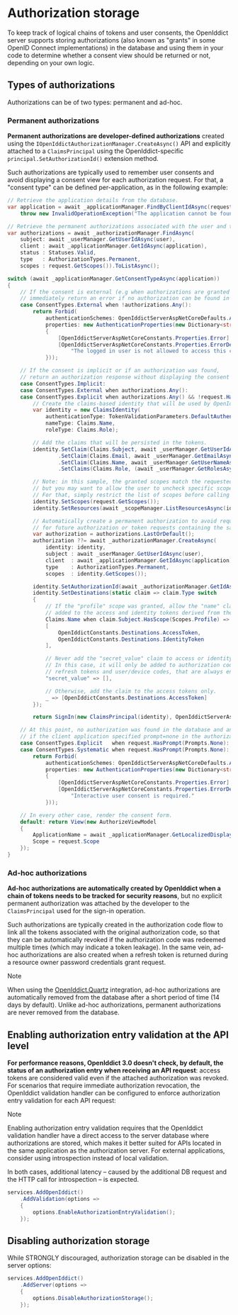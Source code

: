 # Authorization storage

To keep track of logical chains of tokens and user consents, the OpenIddict server supports storing authorizations
(also known as "grants" in some OpenID Connect implementations) in the database and using them in your code to determine
whether a consent view should be returned or not, depending on your own logic.

## Types of authorizations

Authorizations can be of two types: permanent and ad-hoc.

### Permanent authorizations

**Permanent authorizations are developer-defined authorizations** created using the `IOpenIddictAuthorizationManager.CreateAsync()` API
and explicitly attached to a `ClaimsPrincipal` using the OpenIddict-specific `principal.SetAuthorizationId()` extension method.

Such authorizations are typically used to remember user consents and avoid displaying a consent view for each authorization request.
For that, a "consent type" can be defined per-application, as in the following example:

```csharp
// Retrieve the application details from the database.
var application = await _applicationManager.FindByClientIdAsync(request.ClientId) ??
    throw new InvalidOperationException("The application cannot be found.");

// Retrieve the permanent authorizations associated with the user and the application.
var authorizations = await _authorizationManager.FindAsync(
    subject: await _userManager.GetUserIdAsync(user),
    client : await _applicationManager.GetIdAsync(application),
    status : Statuses.Valid,
    type   : AuthorizationTypes.Permanent,
    scopes : request.GetScopes()).ToListAsync();

switch (await _applicationManager.GetConsentTypeAsync(application))
{
    // If the consent is external (e.g when authorizations are granted by a sysadmin),
    // immediately return an error if no authorization can be found in the database.
    case ConsentTypes.External when !authorizations.Any():
        return Forbid(
            authenticationSchemes: OpenIddictServerAspNetCoreDefaults.AuthenticationScheme,
            properties: new AuthenticationProperties(new Dictionary<string, string>
            {
                [OpenIddictServerAspNetCoreConstants.Properties.Error] = Errors.ConsentRequired,
                [OpenIddictServerAspNetCoreConstants.Properties.ErrorDescription] =
                    "The logged in user is not allowed to access this client application."
            }));

    // If the consent is implicit or if an authorization was found,
    // return an authorization response without displaying the consent form.
    case ConsentTypes.Implicit:
    case ConsentTypes.External when authorizations.Any():
    case ConsentTypes.Explicit when authorizations.Any() && !request.HasPrompt(Prompts.Consent):
        // Create the claims-based identity that will be used by OpenIddict to generate tokens.
        var identity = new ClaimsIdentity(
            authenticationType: TokenValidationParameters.DefaultAuthenticationType,
            nameType: Claims.Name,
            roleType: Claims.Role);

        // Add the claims that will be persisted in the tokens.
        identity.SetClaim(Claims.Subject, await _userManager.GetUserIdAsync(user))
                .SetClaim(Claims.Email, await _userManager.GetEmailAsync(user))
                .SetClaim(Claims.Name, await _userManager.GetUserNameAsync(user))
                .SetClaims(Claims.Role, (await _userManager.GetRolesAsync(user)).ToImmutableArray());

        // Note: in this sample, the granted scopes match the requested scope
        // but you may want to allow the user to uncheck specific scopes.
        // For that, simply restrict the list of scopes before calling SetScopes.
        identity.SetScopes(request.GetScopes());
        identity.SetResources(await _scopeManager.ListResourcesAsync(identity.GetScopes()).ToListAsync());

        // Automatically create a permanent authorization to avoid requiring explicit consent
        // for future authorization or token requests containing the same scopes.
        var authorization = authorizations.LastOrDefault();
        authorization ??= await _authorizationManager.CreateAsync(
            identity: identity,
            subject : await _userManager.GetUserIdAsync(user),
            client  : await _applicationManager.GetIdAsync(application),
            type    : AuthorizationTypes.Permanent,
            scopes  : identity.GetScopes());

        identity.SetAuthorizationId(await _authorizationManager.GetIdAsync(authorization));
        identity.SetDestinations(static claim => claim.Type switch
        {
            // If the "profile" scope was granted, allow the "name" claim to be
            // added to the access and identity tokens derived from the principal.
            Claims.Name when claim.Subject.HasScope(Scopes.Profile) =>
            [
                OpenIddictConstants.Destinations.AccessToken,
                OpenIddictConstants.Destinations.IdentityToken
            ],

            // Never add the "secret_value" claim to access or identity tokens.
            // In this case, it will only be added to authorization codes,
            // refresh tokens and user/device codes, that are always encrypted.
            "secret_value" => [],

            // Otherwise, add the claim to the access tokens only.
            _ => [OpenIddictConstants.Destinations.AccessToken]
        });

        return SignIn(new ClaimsPrincipal(identity), OpenIddictServerAspNetCoreDefaults.AuthenticationScheme);

    // At this point, no authorization was found in the database and an error must be returned
    // if the client application specified prompt=none in the authorization request.
    case ConsentTypes.Explicit   when request.HasPrompt(Prompts.None):
    case ConsentTypes.Systematic when request.HasPrompt(Prompts.None):
        return Forbid(
            authenticationSchemes: OpenIddictServerAspNetCoreDefaults.AuthenticationScheme,
            properties: new AuthenticationProperties(new Dictionary<string, string>
            {
                [OpenIddictServerAspNetCoreConstants.Properties.Error] = Errors.ConsentRequired,
                [OpenIddictServerAspNetCoreConstants.Properties.ErrorDescription] =
                    "Interactive user consent is required."
            }));

    // In every other case, render the consent form.
    default: return View(new AuthorizeViewModel
    {
        ApplicationName = await _applicationManager.GetLocalizedDisplayNameAsync(application),
        Scope = request.Scope
    });
}
```

### Ad-hoc authorizations

**Ad-hoc authorizations are automatically created by OpenIddict when a chain of tokens needs to be tracked for security reasons**,
but no explicit permanent authorization was attached by the developer to the `ClaimsPrincipal` used for the sign-in operation.

Such authorizations are typically created in the authorization code flow to link all the tokens associated with the original authorization code,
so that they can be automatically revoked if the authorization code was redeemed multiple times (which may indicate a token leakage).
In the same vein, ad-hoc authorizations are also created when a refresh token is returned during a resource owner password credentials grant request.

> [!NOTE]
> When using the [OpenIddict.Quartz](https://www.nuget.org/packages/OpenIddict.Quartz/) integration, ad-hoc authorizations are automatically
> removed from the database after a short period of time (14 days by default). Unlike ad-hoc authorizations, permanent authorizations
> are never removed from the database.

## Enabling authorization entry validation at the API level <Badge type="tip" text="validation" />

**For performance reasons, OpenIddict 3.0 doesn't check, by default, the status of an authorization entry when receiving an API request**: access tokens are considered
valid even if the attached authorization was revoked. For scenarios that require immediate authorization revocation, the OpenIddict validation handler can be configured
to enforce authorization entry validation for each API request:

> [!NOTE]
> Enabling authorization entry validation requires that the OpenIddict validation handler have a direct access to the server database where
> authorizations are stored, which makes it better suited for APIs located in the same application as the authorization server.
> For external applications, consider using introspection instead of local validation.
>
> In both cases, additional latency – caused by the additional DB request and the HTTP call for introspection – is expected.

```csharp
services.AddOpenIddict()
    .AddValidation(options =>
    {
        options.EnableAuthorizationEntryValidation();
    });
```

## Disabling authorization storage <Badge type="danger" text="server" />

While STRONGLY discouraged, authorization storage can be disabled in the server options:

```csharp
services.AddOpenIddict()
    .AddServer(options =>
    {
        options.DisableAuthorizationStorage();
    });
```